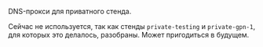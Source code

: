 DNS-прокси для приватного стенда.

Сейчас не используется, так как стенды `private-testing` и `private-gpn-1`, для которых это делалось, разобраны.
Может пригодиться в будущем.
